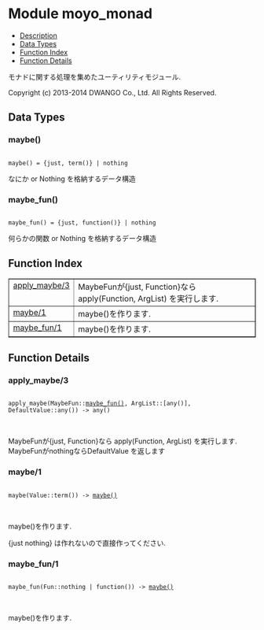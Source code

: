 

# Module moyo_monad #
* [Description](#description)
* [Data Types](#types)
* [Function Index](#index)
* [Function Details](#functions)

モナドに関する処理を集めたユーティリティモジュール.

Copyright (c) 2013-2014 DWANGO Co., Ltd. All Rights Reserved.

<a name="types"></a>

## Data Types ##




### <a name="type-maybe">maybe()</a> ###


<pre><code>
maybe() = {just, term()} | nothing
</code></pre>

 なにか or Nothing を格納するデータ構造



### <a name="type-maybe_fun">maybe_fun()</a> ###


<pre><code>
maybe_fun() = {just, function()} | nothing
</code></pre>

 何らかの関数 or Nothing を格納するデータ構造

<a name="index"></a>

## Function Index ##


<table width="100%" border="1" cellspacing="0" cellpadding="2" summary="function index"><tr><td valign="top"><a href="#apply_maybe-3">apply_maybe/3</a></td><td>MaybeFunが{just, Function}なら apply(Function, ArgList) を実行します.</td></tr><tr><td valign="top"><a href="#maybe-1">maybe/1</a></td><td>maybe()を作ります.</td></tr><tr><td valign="top"><a href="#maybe_fun-1">maybe_fun/1</a></td><td>maybe()を作ります.</td></tr></table>


<a name="functions"></a>

## Function Details ##

<a name="apply_maybe-3"></a>

### apply_maybe/3 ###

<pre><code>
apply_maybe(MaybeFun::<a href="#type-maybe_fun">maybe_fun()</a>, ArgList::[any()], DefaultValue::any()) -&gt; any()
</code></pre>
<br />

MaybeFunが{just, Function}なら apply(Function, ArgList) を実行します. MaybeFunがnothingならDefaultValue を返します

<a name="maybe-1"></a>

### maybe/1 ###

<pre><code>
maybe(Value::term()) -&gt; <a href="#type-maybe">maybe()</a>
</code></pre>
<br />

maybe()を作ります.

{just nothing} は作れないので直接作ってください.

<a name="maybe_fun-1"></a>

### maybe_fun/1 ###

<pre><code>
maybe_fun(Fun::nothing | function()) -&gt; <a href="#type-maybe">maybe()</a>
</code></pre>
<br />

maybe()を作ります.

